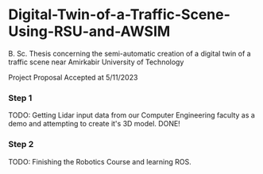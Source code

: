 # Digital-Twin-of-a-Traffic-Scene-Using-RSU-and-AWSIM
B. Sc. Thesis concerning the semi-automatic creation of a digital twin of a traffic scene near Amirkabir University of Technology

Project Proposal Accepted at 5/11/2023

### Step 1
TODO: Getting Lidar input data from our Computer Engineering faculty as a demo and attempting to create it's 3D model.
DONE!

### Step 2
TODO: Finishing the Robotics Course and learning ROS.

